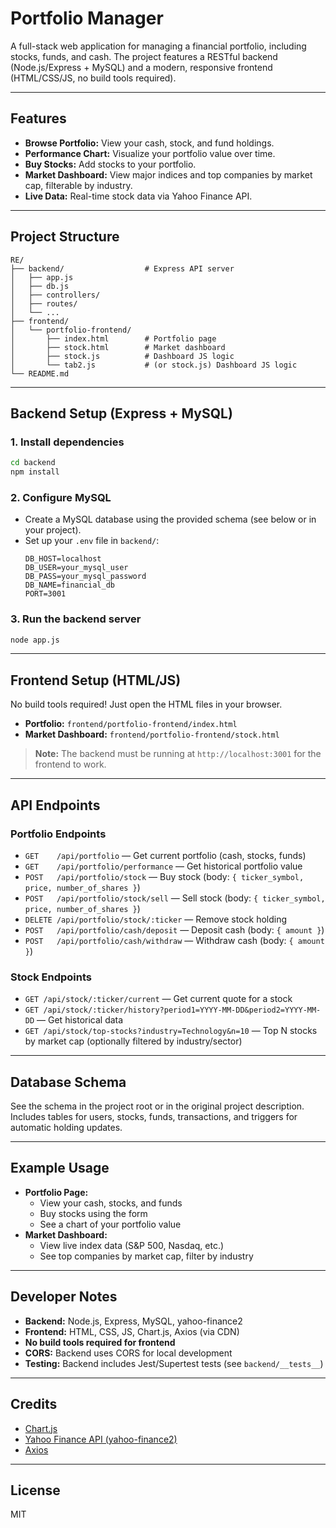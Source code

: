 # Portfolio Manager

A full-stack web application for managing a financial portfolio, including stocks, funds, and cash. The project features a RESTful backend (Node.js/Express + MySQL) and a modern, responsive frontend (HTML/CSS/JS, no build tools required).

---

## Features

- **Browse Portfolio:** View your cash, stock, and fund holdings.
- **Performance Chart:** Visualize your portfolio value over time.
- **Buy Stocks:** Add stocks to your portfolio.
- **Market Dashboard:** View major indices and top companies by market cap, filterable by industry.
- **Live Data:** Real-time stock data via Yahoo Finance API.

---

## Project Structure

```
RE/
├── backend/                  # Express API server
│   ├── app.js
│   ├── db.js
│   ├── controllers/
│   ├── routes/
│   └── ...
├── frontend/
│   └── portfolio-frontend/
│       ├── index.html        # Portfolio page
│       ├── stock.html        # Market dashboard
│       ├── stock.js          # Dashboard JS logic
│       └── tab2.js           # (or stock.js) Dashboard JS logic
└── README.md
```

---

## Backend Setup (Express + MySQL)

### 1. **Install dependencies**
```sh
cd backend
npm install
```

### 2. **Configure MySQL**
- Create a MySQL database using the provided schema (see below or in your project).
- Set up your `.env` file in `backend/`:
  ```
  DB_HOST=localhost
  DB_USER=your_mysql_user
  DB_PASS=your_mysql_password
  DB_NAME=financial_db
  PORT=3001
  ```

### 3. **Run the backend server**
```sh
node app.js
```

---

## Frontend Setup (HTML/JS)

No build tools required! Just open the HTML files in your browser.

- **Portfolio:** `frontend/portfolio-frontend/index.html`
- **Market Dashboard:** `frontend/portfolio-frontend/stock.html`

> **Note:** The backend must be running at `http://localhost:3001` for the frontend to work.

---

## API Endpoints

### **Portfolio Endpoints**
- `GET    /api/portfolio` — Get current portfolio (cash, stocks, funds)
- `GET    /api/portfolio/performance` — Get historical portfolio value
- `POST   /api/portfolio/stock` — Buy stock (body: `{ ticker_symbol, price, number_of_shares }`)
- `POST   /api/portfolio/stock/sell` — Sell stock (body: `{ ticker_symbol, price, number_of_shares }`)
- `DELETE /api/portfolio/stock/:ticker` — Remove stock holding
- `POST   /api/portfolio/cash/deposit` — Deposit cash (body: `{ amount }`)
- `POST   /api/portfolio/cash/withdraw` — Withdraw cash (body: `{ amount }`)

### **Stock Endpoints**
- `GET /api/stock/:ticker/current` — Get current quote for a stock
- `GET /api/stock/:ticker/history?period1=YYYY-MM-DD&period2=YYYY-MM-DD` — Get historical data
- `GET /api/stock/top-stocks?industry=Technology&n=10` — Top N stocks by market cap (optionally filtered by industry/sector)

---

## Database Schema

See the schema in the project root or in the original project description. Includes tables for users, stocks, funds, transactions, and triggers for automatic holding updates.

---

## Example Usage

- **Portfolio Page:**
  - View your cash, stocks, and funds
  - Buy stocks using the form
  - See a chart of your portfolio value
- **Market Dashboard:**
  - View live index data (S&P 500, Nasdaq, etc.)
  - See top companies by market cap, filter by industry

---

## Developer Notes

- **Backend:** Node.js, Express, MySQL, yahoo-finance2
- **Frontend:** HTML, CSS, JS, Chart.js, Axios (via CDN)
- **No build tools required for frontend**
- **CORS:** Backend uses CORS for local development
- **Testing:** Backend includes Jest/Supertest tests (see `backend/__tests__`)

---

## Credits

- [Chart.js](https://www.chartjs.org/)
- [Yahoo Finance API (yahoo-finance2)](https://github.com/gadicc/node-yahoo-finance2)
- [Axios](https://axios-http.com/)

---

## License

MIT 